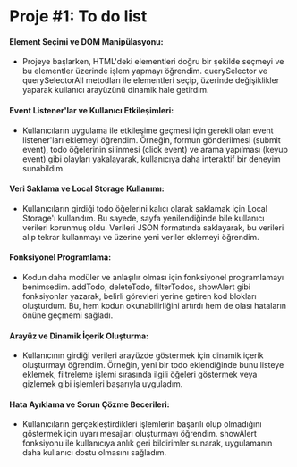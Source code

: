 # Proje #1: To do list

#### **Element Seçimi ve DOM Manipülasyonu:**

* Projeye başlarken, HTML'deki elementleri doğru bir şekilde seçmeyi ve bu elementler üzerinde işlem yapmayı öğrendim. querySelector ve querySelectorAll metodları ile elementleri seçip, üzerinde değişiklikler yaparak kullanıcı arayüzünü dinamik hale getirdim.

#### **Event Listener'lar ve Kullanıcı Etkileşimleri:**
* Kullanıcıların uygulama ile etkileşime geçmesi için gerekli olan event listener'ları eklemeyi öğrendim. Örneğin, formun gönderilmesi (submit event), todo öğelerinin silinmesi (click event) ve arama yapılması (keyup event) gibi olayları yakalayarak, kullanıcıya daha interaktif bir deneyim sunabildim.

#### **Veri Saklama ve Local Storage Kullanımı:**
* Kullanıcıların girdiği todo öğelerini kalıcı olarak saklamak için Local Storage'ı kullandım. Bu sayede, sayfa yenilendiğinde bile kullanıcı verileri korunmuş oldu. Verileri JSON formatında saklayarak, bu verileri alıp tekrar kullanmayı ve üzerine yeni veriler eklemeyi öğrendim.

#### **Fonksiyonel Programlama:**
* Kodun daha modüler ve anlaşılır olması için fonksiyonel programlamayı benimsedim. addTodo, deleteTodo, filterTodos, showAlert gibi fonksiyonlar yazarak, belirli görevleri yerine getiren kod blokları oluşturdum. Bu, hem kodun okunabilirliğini artırdı hem de olası hataların önüne geçmemi sağladı.

#### **Arayüz ve Dinamik İçerik Oluşturma:**
* Kullanıcının girdiği verileri arayüzde göstermek için dinamik içerik oluşturmayı öğrendim. Örneğin, yeni bir todo eklendiğinde bunu listeye eklemek, filtreleme işlemi sırasında ilgili öğeleri göstermek veya gizlemek gibi işlemleri başarıyla uyguladım.

#### **Hata Ayıklama ve Sorun Çözme Becerileri:**
* Kullanıcıların gerçekleştirdikleri işlemlerin başarılı olup olmadığını göstermek için uyarı mesajları oluşturmayı öğrendim. showAlert fonksiyonu ile kullanıcıya anlık geri bildirimler sunarak, uygulamanın daha kullanıcı dostu olmasını sağladım.




